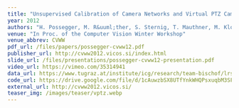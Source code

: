 ```yaml
---
title: "Unsupervised Calibration of Camera Networks and Virtual PTZ Cameras"
year: 2012
authors: "H. Possegger, M. R&uuml;ther, S. Sternig, T. Mauthner, M. Klopschitz, P. M. Roth, H. Bischof"
venue: "In Proc. of the Computer Vision Winter Workshop"
venue_abbrev: CVWW
pdf_url: /files/papers/possegger-cvww12.pdf
publisher_url: http://cvww2012.vicos.si/index.html
slide_url: /files/presentations/possegger-cvww12-presentation.pdf
video_url: https://vimeo.com/35314941
data_url: https://www.tugraz.at/institute/icg/research/team-bischof/lrs/downloads/vptz/
code_url: https://drive.google.com/file/d/1cAuwzbSX8UTfYnkWHQPsxuqbM3SFhVgx/view?usp=sharing
external_url: http://cvww2012.vicos.si/
teaser_img: /images/teaser/vptz.webp
---
```

